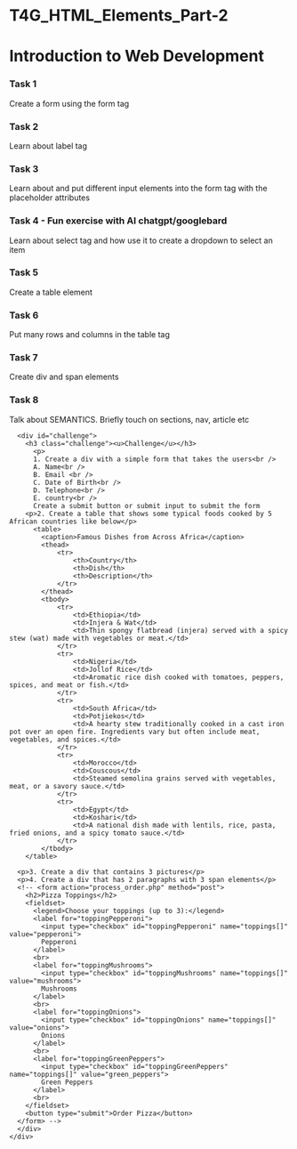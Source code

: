 ﻿# T4G_HTML_Elements_Part-2

<body>
    <h1>Introduction to Web Development</h1>
    <div class="tasks">
      <h3>Task 1</h3>
      <p>Create a form using the form tag</p>
      <h3>Task 2</h3>
      <p>Learn about label tag</p>
      <h3>Task 3</h3>
      <p>Learn about and put different input elements into the form tag with the placeholder attributes</p>
      <h3>Task 4 - Fun exercise with AI chatgpt/googlebard</h3>
      <p>Learn about select tag and how use it to create a dropdown to select an item</p>
      <h3>Task 5</h3>
      <p>Create a table element</p>
      <h3>Task 6</h3>
      <p>Put many rows and columns in the table tag</p>
      <h3>Task 7</h3>
      <p>Create div and span elements</p>
      <h3>Task 8</h3>
      <p>Talk about SEMANTICS. Briefly touch on sections, nav, article etc</p>
      
      <div id="challenge">
        <h3 class="challenge"><u>Challenge</u></h3>
          <p>
          1. Create a div with a simple form that takes the users<br />
          A. Name<br />
          B. Email <br />
          C. Date of Birth<br />
          D. Telephone<br />
          E. country<br />
          Create a submit button or submit input to submit the form
        <p>2. Create a table that shows some typical foods cooked by 5 African countries like below</p>
          <table>
            <caption>Famous Dishes from Across Africa</caption>
            <thead>
                <tr>
                    <th>Country</th>
                    <th>Dish</th>
                    <th>Description</th>
                </tr>
            </thead>
            <tbody>
                <tr>
                    <td>Ethiopia</td>
                    <td>Injera & Wat</td>
                    <td>Thin spongy flatbread (injera) served with a spicy stew (wat) made with vegetables or meat.</td>
                </tr>
                <tr>
                    <td>Nigeria</td>
                    <td>Jollof Rice</td>
                    <td>Aromatic rice dish cooked with tomatoes, peppers, spices, and meat or fish.</td>
                </tr>
                <tr>
                    <td>South Africa</td>
                    <td>Potjiekos</td>
                    <td>A hearty stew traditionally cooked in a cast iron pot over an open fire. Ingredients vary but often include meat, vegetables, and spices.</td>
                </tr>
                <tr>
                    <td>Morocco</td>
                    <td>Couscous</td>
                    <td>Steamed semolina grains served with vegetables, meat, or a savory sauce.</td>
                </tr>
                <tr>
                    <td>Egypt</td>
                    <td>Koshari</td>
                    <td>A national dish made with lentils, rice, pasta, fried onions, and a spicy tomato sauce.</td>
                </tr>
            </tbody>
        </table>
      
      <p>3. Create a div that contains 3 pictures</p>
      <p>4. Create a div that has 2 paragraphs with 3 span elements</p>
      <!-- <form action="process_order.php" method="post">
        <h2>Pizza Toppings</h2>
        <fieldset>
          <legend>Choose your toppings (up to 3):</legend>
          <label for="toppingPepperoni">
            <input type="checkbox" id="toppingPepperoni" name="toppings[]" value="pepperoni">
            Pepperoni
          </label>
          <br>
          <label for="toppingMushrooms">
            <input type="checkbox" id="toppingMushrooms" name="toppings[]" value="mushrooms">
            Mushrooms
          </label>
          <br>
          <label for="toppingOnions">
            <input type="checkbox" id="toppingOnions" name="toppings[]" value="onions">
            Onions
          </label>
          <br>
          <label for="toppingGreenPeppers">
            <input type="checkbox" id="toppingGreenPeppers" name="toppings[]" value="green_peppers">
            Green Peppers
          </label>
          <br>
        </fieldset>
        <button type="submit">Order Pizza</button>
      </form> -->
      </div>
    </div>
